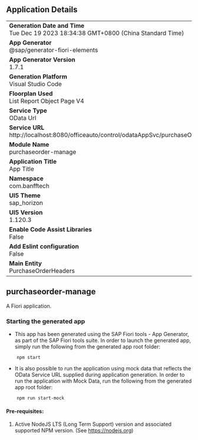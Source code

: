 ## Application Details
|               |
| ------------- |
|**Generation Date and Time**<br>Tue Dec 19 2023 18:34:38 GMT+0800 (China Standard Time)|
|**App Generator**<br>@sap/generator-fiori-elements|
|**App Generator Version**<br>1.7.1|
|**Generation Platform**<br>Visual Studio Code|
|**Floorplan Used**<br>List Report Object Page V4|
|**Service Type**<br>OData Url|
|**Service URL**<br>http://localhost:8080/officeauto/control/odataAppSvc/purchaseOrderManage
|**Module Name**<br>purchaseorder-manage|
|**Application Title**<br>App Title|
|**Namespace**<br>com.banfftech|
|**UI5 Theme**<br>sap_horizon|
|**UI5 Version**<br>1.120.3|
|**Enable Code Assist Libraries**<br>False|
|**Add Eslint configuration**<br>False|
|**Main Entity**<br>PurchaseOrderHeaders|

## purchaseorder-manage

A Fiori application.

### Starting the generated app

-   This app has been generated using the SAP Fiori tools - App Generator, as part of the SAP Fiori tools suite.  In order to launch the generated app, simply run the following from the generated app root folder:

```
    npm start
```

- It is also possible to run the application using mock data that reflects the OData Service URL supplied during application generation.  In order to run the application with Mock Data, run the following from the generated app root folder:

```
    npm run start-mock
```

#### Pre-requisites:

1. Active NodeJS LTS (Long Term Support) version and associated supported NPM version.  (See https://nodejs.org)


